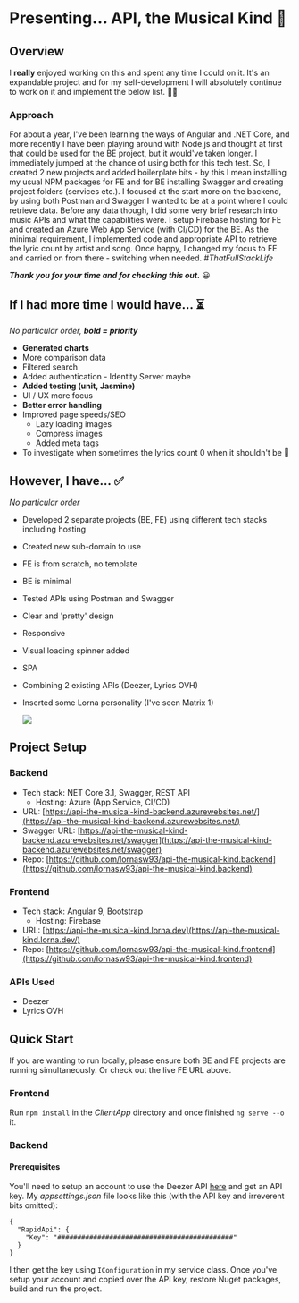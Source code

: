 # Presenting... API, the Musical Kind 🎵

## Overview 
I **really** enjoyed working on this and spent any time I could on it. It's an expandable project and for my self-development I will absolutely continue to work on it and implement the below list. 🏃‍♀️

### Approach
For about a year, I've been learning the ways of Angular and .NET Core, and more recently I have been playing around with Node.js and thought at first that could be used for the BE project, but it would've taken longer. I immediately jumped at the chance of using both for this tech test. So, I created 2 new projects and added boilerplate bits - by this I mean installing my usual NPM packages for FE and for BE installing Swagger and creating project folders (services etc.). I focused at the start more on the backend, by using both Postman and Swagger I wanted to be at a point where I could retrieve data. Before any data though, I did some very brief research into music APIs and what the capabilities were.
I setup Firebase hosting for FE and created an Azure Web App Service (with CI/CD) for the BE. As the minimal requirement, I implemented code and appropriate API to retrieve the lyric count by artist and song. Once happy, I changed my focus to FE and carried on from there - switching when needed. *#ThatFullStackLife* 

***Thank you for your time and for checking this out.*** 😀

## If I had more time I would have... ⏳
*No particular order, **bold = priority***
* **Generated charts**
* More comparison data
* Filtered search
* Added authentication - Identity Server maybe
* **Added testing (unit, Jasmine)**
* UI / UX more focus
* **Better error handling** 
* Improved page speeds/SEO
	* Lazy loading images
	* Compress images
	* Added meta tags
* To investigate when sometimes the lyrics count 0 when it shouldn't be 🐞 

## However, I have... ✅
*No particular order*
* Developed 2 separate projects (BE, FE) using different tech stacks including hosting
* Created new sub-domain to use
* FE is from scratch, no template
* BE is minimal
* Tested APIs using Postman and Swagger
* Clear and 'pretty' design
* Responsive
* Visual loading spinner added
* SPA
* Combining 2 existing APIs (Deezer, Lyrics OVH)
* Inserted some Lorna personality (I've seen Matrix 1) 
  
    ![](https://github.com/lornasw93/api-the-musicial-kind/blob/master/frontend.gif)

 
## Project Setup

### Backend
* Tech stack: NET Core 3.1, Swagger, REST API 
	* Hosting: Azure (App Service, CI/CD)
* URL: [https://api-the-musical-kind-backend.azurewebsites.net/](https://api-the-musical-kind-backend.azurewebsites.net/)
* Swagger URL: [https://api-the-musical-kind-backend.azurewebsites.net/swagger](https://api-the-musical-kind-backend.azurewebsites.net/swagger)
* Repo: [https://github.com/lornasw93/api-the-musical-kind.backend](https://github.com/lornasw93/api-the-musical-kind.backend)

### Frontend
* Tech stack: Angular 9, Bootstrap 
	* Hosting: Firebase
* URL: [https://api-the-musical-kind.lorna.dev](https://api-the-musical-kind.lorna.dev/)
* Repo: [https://github.com/lornasw93/api-the-musical-kind.frontend](https://github.com/lornasw93/api-the-musical-kind.frontend)

### APIs Used
* Deezer
* Lyrics OVH

## Quick Start 
If you are wanting to run locally, please ensure both BE and FE projects are running simultaneously. Or check out the live FE URL above.

### Frontend
Run `npm install` in the *ClientApp* directory and once finished `ng serve --o` it.

### Backend
#### Prerequisites 

You'll need to setup an account to use the Deezer API [here](https://rapidapi.com/deezerdevs/api/deezer-1) and get an API key. My *appsettings.json* file looks like this (with the API key and irreverent bits omitted):
```
{
  "RapidApi": {
    "Key": "############################################"
  } 
}
```
I then get the key using `IConfiguration` in  my service class. Once you've setup your account and copied over the API key, restore Nuget packages, build and run the project. 
